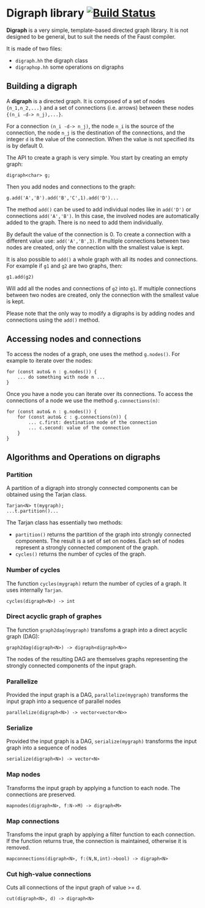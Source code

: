# Digraph library [![Build Status](https://travis-ci.org/grame-cncm/digraph.svg?branch=master)](https://travis-ci.org/grame-cncm/digraph)

**Digraph** is a very simple, template-based directed graph library. It is not designed to be general, but to suit the needs of the Faust compiler.

It is made of two files:

- `digraph.hh` the digraph class
- `digraphop.hh` some operations on digraphs

## Building a digraph
A **digraph** is a directed graph. It is composed of a set of nodes `{n_1,n_2,...}` and a set of connections (i.e. arrows) between these nodes `{(n_i -d-> n_j),...}`.

For a connection `(n_i -d-> n_j)`, the node `n_i` is the source of the connection, the node `n_j` is the destination of the connections, and the integer `d` is the value of the connection. When the value is not specified its is by default 0.

The API to create a graph is very simple. You start by creating an empty graph:

	digraph<char> g;

Then you add nodes and connections to the graph:

	g.add('A','B').add('B','C',1).add('D')...

The method `add()` can be used to add individual nodes like in `add('D')` or connections `add('A','B')`. In this case, the involved nodes are automatically added to the graph. There is no need to add them individually.

By default the value of the connection is 0. To create a connection with a different value use: `add('A','B',3)`. If multiple connections between two nodes are created, only the connection with the smallest value is kept.

It is also possible to `add()` a whole graph with all its nodes and connections. For example if `g1` and `g2` are two graphs, then:

	g1.add(g2)

Will add all the nodes and connections of `g2` into `g1`. If multiple connections between two nodes are created, only the connection with the smallest value is kept.

Please note that the only way to modify a digraphs is by adding nodes and connections using the `add()` method.



## Accessing nodes and connections
To access the nodes of a graph, one uses the method `g.nodes()`. For example to iterate over the nodes:

	for (const auto& n : g.nodes()) {
		... do something with node n ...
	}

Once you have a node you can iterate over its connections. To access the connections of a node we use the method `g.connections(n)`:

	for (const auto& n : g.nodes()) {
    	for (const auto& c : g.connections(n)) {
	   		... c.first: destination node of the connection
			... c.second: value of the connection
	    }
	}

## Algorithms and Operations on digraphs

### Partition
A partition of a digraph into strongly connected components can be obtained using the Tarjan class.

	Tarjan<N> t(mygraph);
	...t.partition()...

The Tarjan class has essentially two methods:

- `partition()` returns the partition of the graph into strongly connected components. The result is a set of set on nodes.  Each set of nodes represent a strongly connected component of the graph.
- `cycles()` returns the number of cycles of the graph.

### Number of cycles
The function `cycles(mygraph)` return the number of cycles of a graph. It uses internally `Tarjan`.

	cycles(digraph<N>) -> int


### Direct acyclic graph of graphes
The function `graph2dag(mygraph)` transfoms a graph into a direct acyclic graph (DAG):

 	graph2dag(digraph<N>) -> digraph<digraph<N>>

The nodes of the resulting DAG are themselves graphs representing the strongly connected components of the input graph.

### Parallelize

Provided the input graph is a DAG,  `parallelize(mygraph)` transforms the input graph into a sequence of parallel nodes

	parallelize(digraph<N>) -> vector<vector<N>>

### Serialize

Provided the input graph is a DAG, `serialize(mygraph)` transforms the input graph into a sequence of nodes

	serialize(digraph<N>) -> vector<N>


### Map nodes
Transforms the input graph by applying a function to each node. The connections are preserved.

	mapnodes(digraph<N>, f:N->M) -> digraph<M>


### Map connections
Transfoms the input graph by applying a filter function to each connection. If the function returns true, the connection is maintained, otherwise it
is removed.

	mapconnections(digraph<N>, f:(N,N,int)->bool) -> digraph<N>

### Cut high-value connections

Cuts all connections of the input graph of value >= d.

	cut(digraph<N>, d) -> digraph<N>


